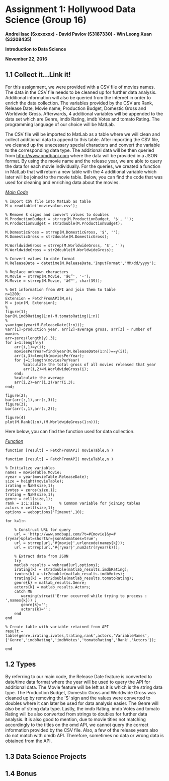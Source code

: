 Assignment 1: Hollywood Data Science (Group 16)
===============================================

**Andrei Isac (Sxxxxxxx) - David Pavlov (S3187330) - Win Leong Xuan (S3208435)**

**Introduction to Data Science**

**November 22, 2016**


1.1 Collect it...Link it!
-------------------------
For this assignment, we were provided with a CSV file of movies names. The data in the CSV file needs to be cleaned up for further data analysis. Additional information will also be queried from the internet in order to enrich the data collection. The variables provided by the CSV are Rank, Release Date, Movie name, Production Budget, Domestic Gross and Worldwide Gross. Afterwards, 4 additional variables will be appended to the data set which are Genre, imdb Rating, imdb Votes and tomato Rating. The programming language of our choice will be MatLab.

The CSV file will be imported to MatLab as a table where we will clean and collect additional data to append to this table. After importing the CSV file, we cleaned up the unecessary special characters and convert the variable to the corresponding data type. The additional data will be then queried from http://www.omdbapi.com where the data will be provided in a JSON format. By using the movie name and the release year, we are able to query the data for each movie individually. For the queries, we created a function in MatLab that will return a new table with the 4 additional variable which later will be joined to the movie table. Below, you can find the code that was used for cleaning and enriching data about the movies. 

[*Main Code*](Assign1.m)
~~~~
% Import CSV file into MatLab as table
M = readtable('movievalue.csv');

% Remove $ signs and convert values to doubles
M.ProductionBudget = strrep(M.ProductionBudget, '$', '');
M.ProductionBudget = str2double(M.ProductionBudget);

M.DomesticGross = strrep(M.DomesticGross, '$', '');
M.DomesticGross = str2double(M.DomesticGross);

M.WorldwideGross = strrep(M.WorldwideGross, '$', '');
M.WorldwideGross = str2double(M.WorldwideGross);

% Convert values to date format
M.ReleaseDate = datetime(M.ReleaseDate,'InputFormat','MM/dd/yyyy');

% Replace unknown characters
M.Movie = strrep(M.Movie, 'â€”', '-');
M.Movie = strrep(M.Movie, 'â€™', char(39));

% Get information from API and join them to table
n=1200;
Extension = FetchFromAPI(M,n);
M = join(M, Extension);
%
figure(1);
bar(M.imdbRating(1:n)-M.tomatoRating(1:n))
% 
y=unique(year(M.ReleaseDate(1:n)));
%arr[1]-production year, arr[2]-average gross, arr[3] - number of movies
arr=zeros(length(y),3);
for i=1:length(y)
    arr(i,1)=y(i);
    moviesPerYear=find(year(M.ReleaseDate(1:n))==y(i));
    arr(i,3)=length(moviesPerYear);
    for j=1:length(moviesPerYear)
        %calculate the total gross of all movies released that year
        arr(i,2)=M.WorldwideGross(i);
    end;
    %calculate the average
    arr(i,2)=arr(i,2)/arr(i,3);
end;

figure(2);
bar(arr(:,1),arr(:,3));
figure(3);
bar(arr(:,1),arr(:,2));

figure(4)
plot(M.Rank(1:n),(M.WorldwideGross(1:n)));
~~~~

Here below, you can find the function used for data collection.

[*Function*](FetchFromAPI.m)
~~~~
function [result] = FetchFromAPI( movieTable,n )

function [result] = FetchFromAPI( movieTable,n )

% Initialize variables
names = movieTable.Movie;
ryear = year(movieTable.ReleaseDate);
size = height(movieTable);
irating = NaN(size,1);
ivotes = zeros(size,1);
trating = NaN(size,1);
genre = cell(size,1);
rank = 1:1:size;        % Common variable for joining tables
actors = cell(size,1);
options = weboptions('Timeout',10);

for k=1:n
    
    % Construct URL for query
    url = 'http://www.omdbapi.com/?t=#{movie}&y=#{ryear}&plot=short&r=json&tomatoes=true'; 
    url = strrep(url,'#{movie}',urlencode(names{k}));
    url = strrep(url,'#{ryear}',num2str(ryear(k)));
    
    % Extract data from JSON
    try
    matlab_results = webread(url,options); 
    irating(k) = str2double(matlab_results.imdbRating);
    ivotes(k) = str2double(matlab_results.imdbVotes);
    trating(k) = str2double(matlab_results.tomatoRating);
    genre{k} = matlab_results.Genre;
    actors{k} = matlab_results.Actors;
    catch ME
       warning(strcat('Error occurred while trying to process : ',names{k})) ;
       genre{k}=''; 
       actors{k}='';
    end 
end

% Create table with variable retained from API
result = table(genre,irating,ivotes,trating,rank',actors,'VariableNames',{'Genre','imdbRating','imdbVotes','tomatoRating','Rank','Actors'});

end
~~~~

1.2 Types
---------
By referring to our main code, the Release Date feature is converted to date/time data format where the year will be used to query the API for additional data. The Movie feature will be left as it is which is the string data type. The Production Budget, Domestic Gross and Worldwide Gross was cleaned up by removing the '$' sign and the values were converted to doubles where it can later be used for data analysis easier. The Genre will also be of string data type. Lastly, the imdb Rating, imdb Votes and tomato Rating will be also converted from strings to doubles for further data analysis. It is also good to mention, due to movie titles not matching accordingly to the titles on the omd API, we cannot query the correct information provided by the CSV file. Also, a few of the release years also do not match with omdb API. Therefore, sometimes no data or wrong data is obtained from the API.

1.3 Data Science Projects
-------------------------

1.4 Bonus
---------

